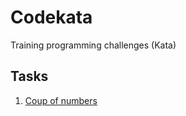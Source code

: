 # Codekata
Training programming challenges (Kata)

## Tasks
1. [Coup of numbers](tasks/1-coup-of-numbers/README.md)
